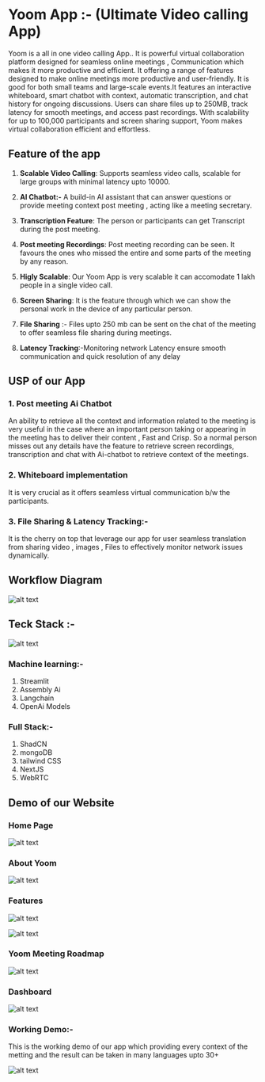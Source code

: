 # Yoom App :- (Ultimate Video calling App)

Yoom is a all in one video calling App..
 It is powerful virtual collaboration platform designed for seamless online meetings , Communication which makes it more productive and efficient. It offering a range of features designed to make online meetings more productive and user-friendly. It is good for both small teams and large-scale events.It features an interactive whiteboard, smart chatbot with context, automatic transcription, and chat history for ongoing discussions. Users can share files up to 250MB, track latency for smooth meetings, and access past recordings. With scalability for up to 100,000 participants and screen sharing support, Yoom makes virtual collaboration efficient and effortless.


## Feature of the app
1. **Scalable Video Calling**: Supports seamless video calls, scalable for large groups with minimal latency upto 10000.
2. **AI Chatbot:-** A build-in AI assistant that can answer questions or provide meeting context post meeting , acting like a meeting secretary.

3. **Transcription Feature**: The person or participants can get Transcript during the post meeting.
4. **Post meeting Recordings**: Post meeting recording  can be seen. It favours the ones who missed the entire and some parts of the meeting by any reason.

5. **Higly Scalable**: Our Yoom App is very scalable it can accomodate 1 lakh people in a single video call.

6. **Screen Sharing**: It is the feature through which we can show the personal work in the device of any particular person.
7. **File Sharing** :- Files upto 250 mb can be sent on the chat of the meeting to offer seamless file sharing during meetings.
8. **Latency Tracking**:-Monitoring network Latency ensure smooth communication and quick resolution of any delay

## USP of our App

### 1. Post meeting Ai Chatbot
An ability to retrieve all the context and information related to the meeting is very useful in the case where an important person taking or appearing in the meeting has to deliver their content , Fast and Crisp. So a normal person misses out any details  have the feature to retrieve screen recordings, transcription and chat with Ai-chatbot to retrieve context of the meetings.

### 2. Whiteboard implementation
It is very crucial as it offers seamless  virtual communication b/w the participants. 

### 3. File Sharing & Latency Tracking:-
It is the cherry on top that leverage our app for user seamless translation from sharing video , images , Files to effectively monitor network issues dynamically.

## Workflow Diagram
![alt text](assests/diagram-export-14-09-2024-16_04_15.png)


## Teck Stack :- 
![alt text](<assests/Untitled design.png>)

### Machine learning:-

1. Streamlit
2. Assembly Ai
3. Langchain
4. OpenAi Models

### Full Stack:-
1. ShadCN
2. mongoDB
3. tailwind CSS
4. NextJS
5. WebRTC

## Demo of our Website

### Home Page
![alt text](<assests/Screenshot 2024-09-15 at 9.31.40ΓÇ»AM.png>)
### About Yoom
![alt text](<assests/Screenshot 2024-09-15 at 9.31.46ΓÇ»AM.png>)

### Features
![alt text](<assests/Screenshot 2024-09-15 at 9.32.44ΓÇ»AM.png>)

![alt text](<assests/Screenshot 2024-09-15 at 9.32.54ΓÇ»AM.png>)

### Yoom Meeting Roadmap
![alt text](<assests/Screenshot 2024-09-15 at 9.33.09ΓÇ»AM.png>)

### Dashboard
![alt text](<assests/Screenshot 2024-09-15 at 9.34.57ΓÇ»AM.png>)

### Working Demo:-
This is the working demo of our app which providing every context of the metting and the result can be taken in many languages upto 30+

![alt text](<assests/Screenshot 2024-09-15 at 9.51.23ΓÇ»AM.png>)